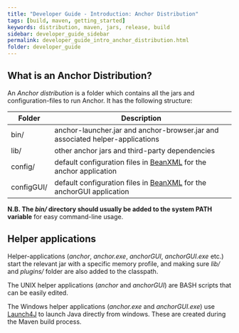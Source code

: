 ```yaml
---
title: "Developer Guide - Introduction: Anchor Distribution"
tags: [build, maven, getting_started]
keywords: distribution, maven, jars, release, build
sidebar: developer_guide_sidebar
permalink: developer_guide_intro_anchor_distribution.html
folder: developer_guide
---
```


## What is an Anchor Distribution?

An *Anchor distribution* is a folder which contains all the jars and configuration-files to run Anchor. It has the following structure:

| Folder | Description |
|--------|-------------|
| bin/ | anchor-launcher.jar and anchor-browser.jar and associated helper-applications |
| lib/ | other anchor jars and third-party dependencies  |
| config/ | default configuration files in [BeanXML](https://bitbucket.org/anchorimageanalysis/anchor/wiki/Anchor%20Beans) for the anchor application |
| configGUI/ | default configuration files in [BeanXML](https://bitbucket.org/anchorimageanalysis/anchor/wiki/Anchor%20Beans) for the anchorGUI application |

**N.B. The *bin/* directory should usually be added to the system PATH variable** for easy command-line usage.

## Helper applications

Helper-applications (*anchor*, *anchor.exe*, *anchorGUI*, *anchorGUI.exe* etc.) start the relevant jar with a specific memory profile, and making sure *lib/* and *plugins/* folder are also added to the classpath.

The UNIX helper applications (*anchor* and *anchorGUI*) are BASH scripts that can be easily edited.

The Windows helper applications (*anchor.exe* and *anchorGUI.exe*) use [Launch4J](http://launch4j.sourceforge.net/) to launch Java directly from windows. These are created during the Maven build process.
